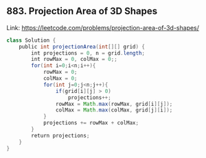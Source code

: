 ## 883. Projection Area of 3D Shapes
Link: https://leetcode.com/problems/projection-area-of-3d-shapes/

```java
class Solution {
    public int projectionArea(int[][] grid) {
        int projections = 0, n = grid.length;
        int rowMax = 0, colMax = 0;;
        for(int i=0;i<n;i++){
            rowMax = 0;
            colMax = 0;
            for(int j=0;j<n;j++){
                if(grid[i][j] > 0)
                    projections++;
                rowMax = Math.max(rowMax, grid[i][j]);
                colMax = Math.max(colMax, grid[j][i]);
            }
            projections += rowMax + colMax;
        }
        return projections;
    }
}
```
